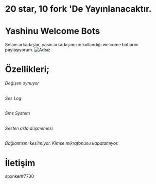 # 20 star, 10 fork 'De Yayınlanacaktır.

# Yashinu Welcome Bots

Selam arkadaşlar, yasin arkadaşımızın kullandığı welcome botlarını paylaşıyorum.
![Adsız](https://i.imgur.com/FQ0N9mk.png)

# Özellikleri;

###### Değişen oynuyor
###### Ses Log
###### Sms System
###### Sesten asla düşmemesi
###### Bağlantısını kesilmiyor. Kimse mikrafonunu kapatamıyor.

# İletişim 

spxnker#7730





